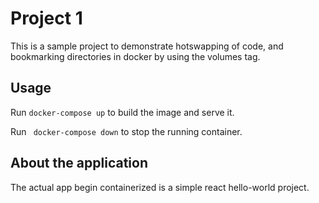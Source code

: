 # Project 1

This is a sample project to demonstrate hotswapping of code, and bookmarking directories in docker by using the volumes tag.

## Usage

Run ```docker-compose up``` to build the image and serve it.

Run ``` docker-compose down``` to stop the running container.


## About the application
The actual app begin containerized is a simple react hello-world project.
